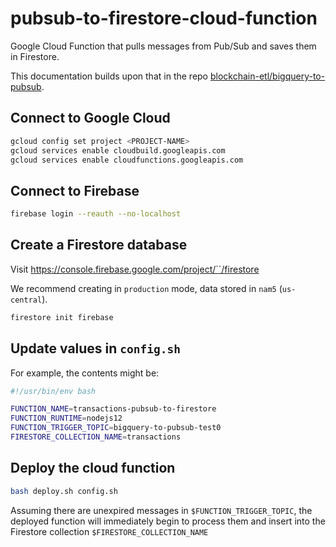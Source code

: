 # pubsub-to-firestore-cloud-function

Google Cloud Function that pulls messages from Pub/Sub and saves them in
Firestore.

This documentation builds upon that in the repo
[blockchain-etl/bigquery-to-pubsub](/blockchain-etl/bigquery-to-pubsub).

## Connect to Google Cloud
```bash
gcloud config set project <PROJECT-NAME>
gcloud services enable cloudbuild.googleapis.com
gcloud services enable cloudfunctions.googleapis.com
```

## Connect to Firebase
```bash
firebase login --reauth --no-localhost
```

## Create a Firestore database

Visit
[https://console.firebase.google.com/project/`<PROJECT-NAME>`/firestore](https://console.firebase.google.com/project/exchange-flow-demo/firestore)

We recommend creating in `production` mode, data stored in `nam5`
(`us-central`).

```bash
firestore init firebase
```

## Update values in `config.sh`

For example, the contents might be:
```bash
#!/usr/bin/env bash

FUNCTION_NAME=transactions-pubsub-to-firestore
FUNCTION_RUNTIME=nodejs12
FUNCTION_TRIGGER_TOPIC=bigquery-to-pubsub-test0
FIRESTORE_COLLECTION_NAME=transactions
```

## Deploy the cloud function
```bash
bash deploy.sh config.sh
```

Assuming there are unexpired messages in `$FUNCTION_TRIGGER_TOPIC`, the
deployed function will immediately begin to process them and insert into the
Firestore collection `$FIRESTORE_COLLECTION_NAME`
